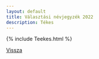```yaml
---
layout: default
title: Választási névjegyzék 2022
description: Tékes
---
```


{% include Teekes.html %}

[Vissza](./)